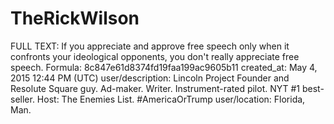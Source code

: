 # TheRickWilson

FULL TEXT: If you appreciate and approve free speech only when it confronts your ideological opponents, you don't really appreciate free speech.
Formula: 8c847e61d8374fd19faa199ac9605b11
created_at: May 4, 2015 12:44 PM (UTC)
user/description: Lincoln Project Founder and Resolute Square guy. Ad-maker. Writer. Instrument-rated pilot. NYT #1 best-seller. Host: The Enemies List. #AmericaOrTrump
user/location: Florida, Man.